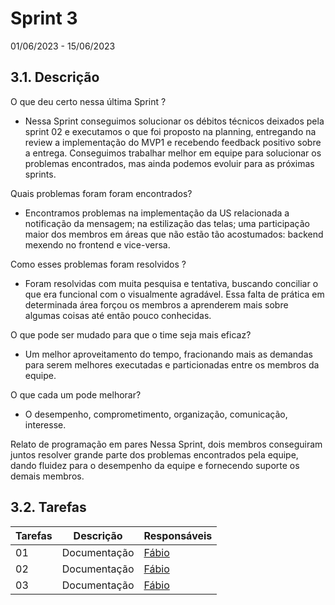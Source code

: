 # Sprint 3
01/06/2023 - 15/06/2023


## 3.1. Descrição
<!-- descrever de forma geral o objetivo da sprint -->

O que deu certo nessa última Sprint ?

- Nessa Sprint conseguimos solucionar os débitos técnicos deixados pela sprint 02 e executamos o que foi proposto na planning, entregando na review a implementação do MVP1 e recebendo feedback positivo sobre a entrega. 
Conseguimos trabalhar melhor em equipe para solucionar os problemas encontrados, mas ainda podemos evoluir para as próximas sprints.


Quais problemas foram foram encontrados?

- Encontramos problemas na implementação da US relacionada a notificação da mensagem; na estilização das telas; uma participação maior dos membros em áreas que não estão tão acostumados: backend mexendo no frontend e vice-versa.


Como esses problemas foram resolvidos ?

- Foram resolvidas com muita pesquisa e tentativa, buscando conciliar o que era funcional com o visualmente agradável. Essa falta de prática em determinada área forçou os membros a aprenderem mais sobre algumas coisas até então pouco conhecidas.

O que pode ser mudado para que o time seja mais eficaz?

- Um melhor aproveitamento do tempo, fracionando mais as demandas para serem melhores executadas e particionadas entre os membros da equipe.

O que cada um pode melhorar?

- O desempenho, comprometimento, organização, comunicação, interesse.


Relato de programação em pares
Nessa Sprint, dois membros conseguiram juntos resolver grande parte dos problemas encontrados pela equipe, dando fluidez para o desempenho da equipe e fornecendo suporte os demais membros.


## 3.2. Tarefas
<!-- descrever as issues que definimos para essa sprint e alocar um responsavel por ela -->
Tarefas | Descrição | Responsáveis
------ | --------- | -----------
01 | Documentação | [Fábio](https://github.com/fabioaletorres)
02 | Documentação | [Fábio](https://github.com/fabioaletorres)
03 | Documentação | [Fábio](https://github.com/fabioaletorres)
